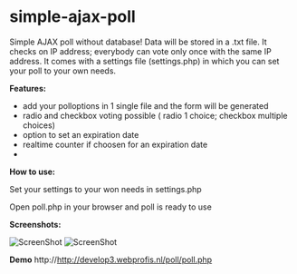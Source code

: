 # simple-ajax-poll

Simple AJAX poll without database! Data will be stored in a .txt file. It checks on IP address; everybody can vote only once with the same IP address.
It comes with a settings file (settings.php) in which you can set your poll to your own needs.

**Features:**
* add your polloptions in 1 single file and the form will be generated
* radio and checkbox voting possible ( radio 1 choice; checkbox multiple choices)
* option to set an expiration date
* realtime counter if choosen for an expiration date
* 

**How to use:**

Set your settings to your won needs in settings.php

Open poll.php in your browser and poll is ready to use

**Screenshots:**

![ScreenShot](http://develop3.webprofis.nl/poll/data/poll1.jpg)
![ScreenShot](http://develop3.webprofis.nl/poll/data/poll2.jpg)

**Demo**
http://http://develop3.webprofis.nl/poll/poll.php
